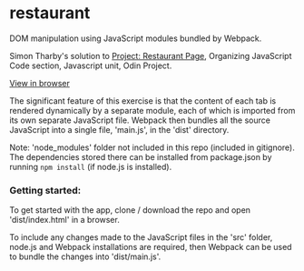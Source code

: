 # restaurant

DOM manipulation using JavaScript modules bundled by Webpack.

Simon Tharby's solution to [Project: Restaurant Page](https://www.theodinproject.com/courses/javascript/lessons/restaurant-page?ref=lnav), Organizing JavaScript Code section, Javascript unit, Odin Project.

[View in browser](https://jinjagit.github.io/restaurant/)

The significant feature of this exercise is that the content of each tab is rendered dynamically by a separate module, each of which is imported from its own separate JavaScript file. Webpack then bundles all the source JavaScript into a single file, 'main.js', in the 'dist' directory.

Note: 'node_modules' folder not included in this repo (included in gitignore). The dependencies stored there can be installed from package.json by running <code>npm install</code> (if node.js is installed).

### Getting started:

To get started with the app, clone / download the repo and open 'dist/index.html' in a browser.

To include any changes made to the JavaScript files in the 'src' folder, node.js and Webpack installations are required, then Webpack can be used to bundle the changes into 'dist/main.js'.
